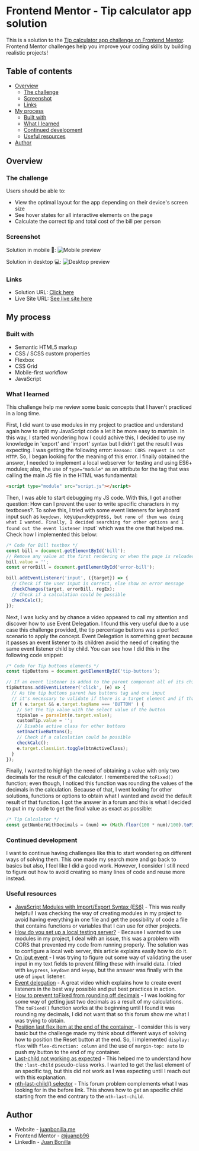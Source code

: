 # Frontend Mentor - Tip calculator app solution

This is a solution to the [Tip calculator app challenge on Frontend Mentor](https://www.frontendmentor.io/challenges/tip-calculator-app-ugJNGbJUX). Frontend Mentor challenges help you improve your coding skills by building realistic projects!

## Table of contents

- [Overview](#overview)
  - [The challenge](#the-challenge)
  - [Screenshot](#screenshot)
  - [Links](#links)
- [My process](#my-process)
  - [Built with](#built-with)
  - [What I learned](#what-i-learned)
  - [Continued development](#continued-development)
  - [Useful resources](#useful-resources)
- [Author](#author)

## Overview

### The challenge

Users should be able to:

- View the optimal layout for the app depending on their device's screen size
- See hover states for all interactive elements on the page
- Calculate the correct tip and total cost of the bill per person

### Screenshot

Solution in mobile 📱:
![Mobile preview](./design/mobile-preview.png)

Solution in desktop 💻:
![Desktop preview](./design/desktop-preview.png)

### Links

- Solution URL: [Click here](https://www.frontendmentor.io/solutions/mobilefirst-tip-calculator-app-with-js-owDHrnCqD)
- Live Site URL: [See live site here](https://juanbonilla.me/FEM_tip-calculator-app/)

## My process

### Built with

- Semantic HTML5 markup
- CSS / SCSS custom properties
- Flexbox
- CSS Grid
- Mobile-first workflow
- JavaScript

### What I learned

This challenge help me review some basic concepts that I haven't practiced in a long time. 

First, I did want to use modules in my project to practice and understand again how to split my JavaScript code a let it be more easy to mantain. In this way, I started wondering how I could achive this, I decided to use my knowledge in 'export' and 'import' syntax but I didn't get the result I was expecting. I was getting the following error: `Reason: CORS request is not HTTP`. So, I began looking for the meaning of this error. I finally obtained the answer, I needed to implement a local webserver for testing and using ES6+ modules; also, the use of `type="module"` as an attribute for the tag that was calling the main JS file in the HTML was fundamental:

```html
<script type="module" src="script.js"></script>
```

Then, I was able to start debugging my JS code. With this, I got another question: How can I prevent the user to write specific characters in my textboxes?. To solve this, I tried with some event listeners for keyboard input such as `keydown, `keyup` and `keypress`, but none of them was doing what I wanted. Finally, I decided searching for other options and I found out the event listener `input` which was the one that helped me. Check how I implemented this below:

```js
/* Code for Bill textbox */
const bill = document.getElementById('bill');
// Remove any value at the first rendering or when the page is reloaded
bill.value = ''; 
const errorBill = document.getElementById('error-bill');

bill.addEventListener('input', ({target}) => {
  // Check if the user input is correct, else show an error message
  checkChanges(target, errorBill, regEx);
  // Check if a calculation could be possible
  checkCalc();
});
```
Next, I was lucky and by chance a video appeared to call my attention and discover how to use Event Delegation. I found this very useful due to a use case this challenge provided, the tip percentage buttons was a perfect scenario to apply the concept. Event Delegation is something great because it passes an event listener to its children avoid the need of creating the same event listener child by child. You can see how I did this in the following code snippet:

```js
/* Code for Tip buttons elements */
const tipButtons = document.getElementById('tip-buttons');

// If an event listener is added to the parent component all of its children will get one too 
tipButtons.addEventListener('click', (e) => {
  // As the tip buttons parent has buttons tag and one input
  // it's necessary to validate if there is a target element and if that element is a BUTTON
  if ( e.target && e.target.tagName === 'BUTTON' ) {
    // Set the tip value with the select value of the button 
    tipValue = parseInt(e.target.value);
    customTip.value = '';
    // Disable active class for other buttons
    setInactiveButtons();
    // Check if a calculation could be possible
    checkCalc();
    e.target.classList.toggle(btnActiveClass);
  }
});
```
Finally, I wanted to highligh the need of obtaining a value with only two decimals for the result of the calculator. I remembered the `toFixed()` function; even though, I noticed this function was rounding the values of the decimals in the calculation. Because of that, I went looking for other solutions, functions or options to obtain what I wanted and avoid the default result of that function. I got the answer in a forum and this is what I decided to put in my code to get the final value as exact as possible:

```js
/* Tip Calculator */ 
const getNumberWithDecimals = (num) => (Math.floor(100 * num)/100).toFixed(2);
```

### Continued development

I want to continue having challenges like this to start wondering on different ways of solving them. This one made my search more and go back to basics but also, I feel like I did a good work. However, I consider I still need to figure out how to avoid creating so many lines of code and reuse more instead.

### Useful resources

- [JavaScript Modules with Import/Export Syntax (ES6)](https://www.youtube.com/watch?v=s9kNndJLOjg) - This was really helpful! I was checking the way of creating modules in my project to avoid having everything in one file and get the possibility of code a file that contains functions or variables that I can use for other projects.
- [How do you set up a local testing server?](https://developer.mozilla.org/en-US/docs/Learn/Common_questions/set_up_a_local_testing_server) - Because I wanted to use modules in my project, I deal with an issue, this was a problem with CORS that prevented my code from running properly. The solution was to configure a local web server, this article explains easily how to do it.
- [On iput event](https://www.w3schools.com/jsref/event_oninput.asp) - I was trying to figure out some way of validating the user input in my text fields to prevent filling these with invalid data. I tried with `keypress`, `keydown` and `keyup`, but the answer was finally with the use of `input` listener.
- [Event delegation](https://www.youtube.com/watch?v=GUTt0qKUDyU&ab_channel=FalconMasters) - A great video which explains how to create event listeners in the best way possible and put best practices in action.
- [How to prevent toFixed from rounding off decimals](https://stackoverflow.com/questions/10808671/javascript-how-to-prevent-tofixed-from-rounding-off-decimal-numbers) - I was looking for some way of getting just two decimals as a result of my calculations. The `toFixed()` function works at the beginning until I found it was rounding my decimals, I did not want that so this forum show me what I was trying to obtain.
- [Position last flex item at the end of the container ](https://stackoverflow.com/questions/33924655/position-last-flex-item-at-the-end-of-container) - I consider this is very basic but the challenge made my think about different ways of solving how to position the Reset button at the end. So, I implemented `display: flex` with `flex-direction: column` and the use of `margin-top: auto` to push my button to the end of my container.
- [Last-child not working as expected](https://stackoverflow.com/questions/18995362/last-child-not-working-as-expected/42036523) - This helped me to understand how the `:last-child` pseudo-class works. I wanted to get the last element of an specific tag, but this did not work as I was expecting until I reach out with this explanation.
- [nth-last-child() selector](https://stackoverflow.com/questions/9227932/css-last-child-1) - This forum problem complements what I was looking for in the before link. This shows how to get an specific child starting from the end contrary to the `nth-last-child`.

## Author

- Website - [juanbonilla.me](https://juanbonilla.me)
- Frontend Mentor - [@juanpb96](https://www.frontendmentor.io/profile/juanpb96)
- LinkedIn - [Juan Bonilla](https://www.linkedin.com/in/juan-pablo-bonilla-6b8730115/)
